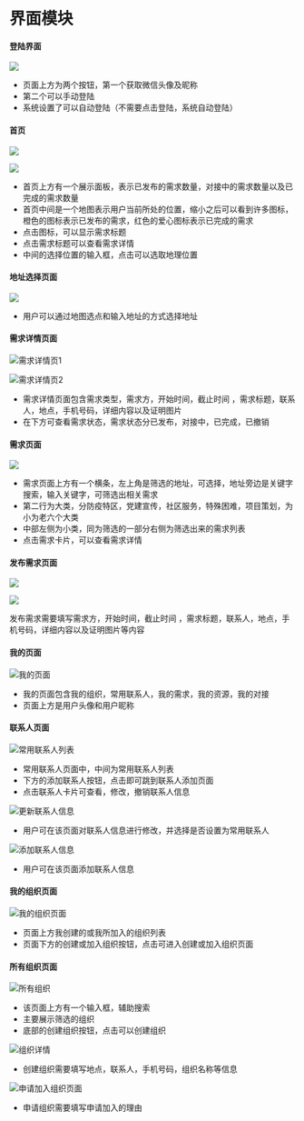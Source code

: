 # 界面模块

#### 登陆界面



![](.gitbook/assets/image.png)

* 页面上方为两个按钮，第一个获取微信头像及昵称
* 第二个可以手动登陆
* 系统设置了可以自动登陆（不需要点击登陆，系统自动登陆）

#### 

#### 首页

![](.gitbook/assets/kfbo3-qe2s1-3ny9-r-6vh.png)

![](.gitbook/assets/ebf24d72de1d3be8a254e25fb190f317.jpg)

* 首页上方有一个展示面板，表示已发布的需求数量，对接中的需求数量以及已完成的需求数量
* 首页中间是一个地图表示用户当前所处的位置，缩小之后可以看到许多图标，橙色的图标表示已发布的需求，红色的爱心图标表示已完成的需求
* 点击图标，可以显示需求标题
* 点击需求标题可以查看需求详情
* 中间的选择位置的输入框，点击可以选取地理位置

#### 地址选择页面



![](.gitbook/assets/8o3l-ca2zp84-4w-1kvlnjk.png)

* 用户可以通过地图选点和输入地址的方式选择地址

#### 需求详情页面

![&#x9700;&#x6C42;&#x8BE6;&#x60C5;&#x9875;1](.gitbook/assets/783dbdaf04d9f7e4dcc5c7b8c1d6fd9f.jpg)

![&#x9700;&#x6C42;&#x8BE6;&#x60C5;&#x9875;2](.gitbook/assets/ebae2b8da8b2392156c536fba76d8af2.jpg)

* 需求详情页面包含需求类型，需求方，开始时间，截止时间 ，需求标题，联系人，地点，手机号码，详细内容以及证明图片
* 在下方可查看需求状态，需求状态分已发布，对接中，已完成，已撤销

#### 需求页面

![](.gitbook/assets/edecede0b0d8cf357b91cdf1e9c35f3c.jpg)

* 需求页面上方有一个横条，左上角是筛选的地址，可选择，地址旁边是关键字搜索，输入关键字，可筛选出相关需求
* 第二行为大类，分防疫特区，党建宣传，社区服务，特殊困难，项目策划，为小为老六个大类
* 中部左侧为小类，同为筛选的一部分右侧为筛选出来的需求列表
* 点击需求卡片，可以查看需求详情

#### 发布需求页面

![](.gitbook/assets/66ae014239e11d49a8b2c8d83762a8dc.jpg)

![](.gitbook/assets/598a2240211597a7d286017d5263ea96.jpg)

发布需求需要填写需求方，开始时间，截止时间 ，需求标题，联系人，地点，手机号码，详细内容以及证明图片等内容

#### 我的页面

![&#x6211;&#x7684;&#x9875;&#x9762;](.gitbook/assets/0569b21bd3a27f63c9518098cf40b93c.jpg)

* 我的页面包含我的组织，常用联系人，我的需求，我的资源，我的对接
* 页面上方是用户头像和用户昵称

#### 联系人页面

![&#x5E38;&#x7528;&#x8054;&#x7CFB;&#x4EBA;&#x5217;&#x8868;](.gitbook/assets/a202c0ef41992469daf1863a788e567a.jpg)

* 常用联系人页面中，中间为常用联系人列表
* 下方的添加联系人按钮，点击即可跳到联系人添加页面
* 点击联系人卡片可查看，修改，撤销联系人信息



![&#x66F4;&#x65B0;&#x8054;&#x7CFB;&#x4EBA;&#x4FE1;&#x606F;](.gitbook/assets/32077cf9a967a54751e861f0cdbfc775.jpg)

* 用户可在该页面对联系人信息进行修改，并选择是否设置为常用联系人

![&#x6DFB;&#x52A0;&#x8054;&#x7CFB;&#x4EBA;&#x4FE1;&#x606F;](.gitbook/assets/25f1d77270667c9f2b4c98ee20d6ffc6.jpg)

* 用户可在该页面添加联系人信息

#### 我的组织页面

![&#x6211;&#x7684;&#x7EC4;&#x7EC7;&#x9875;&#x9762;](.gitbook/assets/z2-mfpiz4zddr_-vgoc50pa.png)

* 页面上方我创建的或我所加入的组织列表
* 页面下方的创建或加入组织按钮，点击可进入创建或加入组织页面

#### 所有组织页面

![&#x6240;&#x6709;&#x7EC4;&#x7EC7;](.gitbook/assets/oi-k0-ajt9-dw22aos-0.png)

* 该页面上方有一个输入框，辅助搜索
* 主要展示筛选的组织
* 底部的创建组织按钮，点击可以创建组织

![&#x7EC4;&#x7EC7;&#x8BE6;&#x60C5;](.gitbook/assets/2f-jl-1lkn-f_xj0j48-_-r.png)

* 创建组织需要填写地点，联系人，手机号码，组织名称等信息

![&#x7533;&#x8BF7;&#x52A0;&#x5165;&#x7EC4;&#x7EC7;&#x9875;&#x9762;](.gitbook/assets/l-jfg_70kn72-yz-n8w388.png)

* 申请组织需要填写申请加入的理由


